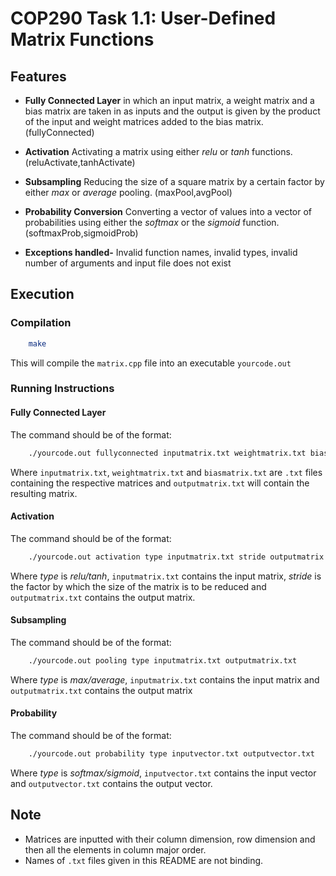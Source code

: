 # COP290 Task 1.1: User-Defined Matrix Functions

## Features

- **Fully Connected Layer** in which an input matrix, a weight matrix and a bias matrix are taken in as inputs and the output is given by the product of the input and weight matrices added to the bias matrix. (fullyConnected)

- **Activation** Activating a matrix using either *relu* or *tanh* functions. (reluActivate,tanhActivate)

- **Subsampling** Reducing the size of a square matrix by a certain factor by either *max* or *average* pooling. (maxPool,avgPool)

- **Probability Conversion** Converting a vector of values into a vector of probabilities using either the *softmax* or the *sigmoid* function. (softmaxProb,sigmoidProb)

- **Exceptions handled-** Invalid function names, invalid types, invalid number of arguments and input file does not exist

## Execution

### Compilation

```bash
    make
```

This will compile the `matrix.cpp` file into an executable `yourcode.out`

### Running Instructions

#### Fully Connected Layer

The command should be of the format:

```bash
    ./yourcode.out fullyconnected inputmatrix.txt weightmatrix.txt biasmatrix.txt outputmatrix.txt
```

Where `inputmatrix.txt`, `weightmatrix.txt` and `biasmatrix.txt` are `.txt` files containing the respective matrices and `outputmatrix.txt` will contain the resulting matrix.

#### Activation

The command should be of the format:

```bash
    ./yourcode.out activation type inputmatrix.txt stride outputmatrix.txt
```

Where *type* is *relu/tanh*, `inputmatrix.txt` contains the input matrix, *stride* is the factor by which the size of the matrix is to be reduced and `outputmatrix.txt` contains the output matrix.

#### Subsampling

The command should be of the format:

```bash
    ./yourcode.out pooling type inputmatrix.txt outputmatrix.txt
```

Where *type* is *max/average*, `inputmatrix.txt` contains the input matrix and `outputmatrix.txt` contains the output matrix

#### Probability

The command should be of the format:

```bash
    ./yourcode.out probability type inputvector.txt outputvector.txt
```

Where *type* is *softmax/sigmoid*, `inputvector.txt` contains the input vector and `outputvector.txt` contains the output vector.

## Note

- Matrices are inputted with their column dimension, row dimension and then all the elements in column major order.
- Names of `.txt` files given in this README are not binding.
